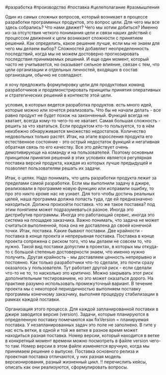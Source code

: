 #разработка #производство #поставка #целеполагание #размышления 

Один из самых сложных вопросов, который возникает в процессе разработки программных продуктов, это вопрос цели. Для чего мы все здесь собрались? Что нами движет? Чего мы хотим добиться? Именно из-за отсутствия четкого понимания цели и связи наших действий с процессом движения к цели возникают сложности с принятием решений. Как определить, какое решение лучше, если мы не знаем для чего мы делаем выбор? Сложностей добавляет неопределенность последствий, когда мы не можем достоверно прогнозировать последствия принимаемых решений. И еще один момент, который часто не учитывается, но оказывает сильное влияние, связан с тем, что цели организации и отдельных личностей, входящих в состав организации, обычно не совпадают.

я хочу предложить формулировку цели для продуктовых команд разработчиков и продемонстрировать принципы принятия оперативных и стратегических решений в контексте этой цели.

условия, в которых ведется разработка продуктов. 
есть много идей, которые можно или хочется реализовать. Что бы не начали делать - все равно продукт не будет похож на законченный. Функций всегда не хватает, всегда кому-то чего-то не хватает. Самая большая сложность - решить за что хвататься. 
Если продуктом кто-то пользуется, то в нём неизбежно обнаруживается множество недостатков. Количество недовольных только растёт.
Итак, на этапе взросления продукта его естественное состояние - это острый недостаток функций и негативная обратная связь по его качеству. Все это действует очень демотивирующе на команду и на пользователей.
Поэтому основным принципом принятия решений в этих условиях является регулярная поставка версий продукта, каждая из которых лучше предыдущей и позволяет пользователям решать их задачи.

Итак, о целях. Надо понимать, что цель разработки продукта лежит за пределами самой разработки. Если мы выполнили задачу в  джире, реализовали в программе новую функцию или исправили ошибку, то про это никто кроме нас не узнает. Для того чтобы достичь реальных целей, наша программа должна попасть туда, где ей предназначено находиться. Должна произойти поставка.
что же такое поставка? под этим понятием может подразумеваться разное. Иногда это дистрибутив программы. Иногда это работающий сервис, иногда это система на площадке заказчика. Важно понимать, что задача не может считаться выполненной, пока она не доставлена до своей конечной точки.
Итак, поставка. Какие бывают поставки. Две крайности - поставка в конце проекта и непрерывная поставка. Поставка в конце проекта сопряжена с риском того, что мы делаем не совсем то, что нужно. Такой вид поставки допустим в проектах, в которых мы откуда-то с большой степенью достоверности знаем, что именно нужно получить. 
Другая крайность - мы доставляем ценность непрерывно и постоянно. Как только разработчики что-то сделали, это почти сразу оказалось у пользователя. Тут работает другой риск - если сделали что-то не то, то насколько это критично. Можно закрывать этот риск дополнительным тестированием, но это может оказаться дорого.
На практике разумно использовать промежуточный вариант. В течение проекта мы с некоторой периодичностью выполняем поставку программы конечному заказчику, выполняя процедуру стабилизации в рамках каждой поставки.

Организация этого процесса. Для каждой запланированной поставки в джире заводится версия (version). Задачи, которые планируются в определенную поставку помечаются как fixVersion = планируемая поставка. У незапланированных задач это поле не заполнено. В гите у нас есть ветки, в одной и той же ветке в разное время может находиться разная поставка. Номер версии, который находится в ветке в конкретный момент времени можно посмотреть в файле version чего-то там. Номер версии в этом файле изменяется вручную, когда мы принимаем решение о выпуске.
Поставка основного релиза и проектная поставка отличаются, у них разная модель версионирования, разный жизненный цикл. !! перечислить кейсы, описать как они реализуются, сформулировать вопросы.
